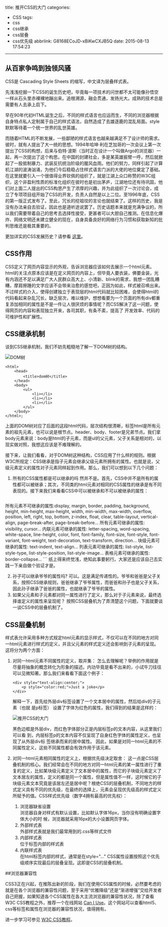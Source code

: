 title: 推开CSS的大门
categories:
  - CSS
tags:
  - css
  - css继承
  - css层叠
  - css优先级
abbrlink: G8168ECoJD-xBiKwCXJB5Q
date: 2015-08-13 17:54:23
---

## 从百家争鸣到独领风骚
CSS是 Cascading Style Sheets 的缩写，中文译为层叠样式表。

先浅浅挖掘一下CSS的诞生历史吧，毕竟每一项技术的问世都不太可能像孙悟空一样从石头里赤裸裸地蹦出来。追根溯源，融会贯通，发扬光大。成熟的技术总是需要有人去承上启下。

早在90年代初HTML诞生之后，不同的样式语言也应运而生，不同的浏览器根据自身特点私人定制属于自己的样式语法，自然造成了去雄逐鹿的混乱局面。style默默等待着一个统一世界的乱世英雄。

<!-- more -->

而随着HTML的不断发展，一些鄙陋的样式语言也越来越满足不了设计师的需求。彼时，就有人提出了大一统的思想。1994年哈坤·利在芝加哥的一次会议上第一次提出了CSS的构想，后来与伯特·波斯（当时正在设计一个叫做Argo的浏览器）一起，再一次提出了这个构思。在中国的封建社会，多是某英雄振臂一呼，然后就掀起了一股抵制暴力、武装反抗统治阶级的腥风血雨。他们的努力，同样引起了计算机江湖的波涛汹涌，为他们今后稳稳占住样式语言门派的大佬的地位奠定了基础。在这里就要引入一个很值得业界钦佩的组织了，就是江湖上众口称赞的W3C组织，这个非盈利性质的标准化组织在彼时也是初出茅庐，江湖地位还有待巩固，他们对上面二人提出的CSS构思产生了浓厚的兴趣，并为此组织了一次讨论会，成立了专项项目组开始了CSS的开发，负责人自然是以上二位。至1996年底，CSS的第一版正式发布了。至此，冗长的挖祖坟的言论也就结束了。这样的历史，我是没有办法亲自去验证，因此也是道听途说罢了。历史话题本来就是充满争议的，所以我们需要带着自己的思考去选择性接受，更甚者可以大胆自己推测。在信息化爆炸、网络文明还未建立健全的现在，自身具备良好的网络行为习惯和获取新知的批判思维还是极其重要的。

更加详实的CSS发展历史？请参看 [这里](https://en.wikipedia.org/wiki/Cascading_Style_Sheets)。

## CSS作用

CSS定义了网页内容显示的外观，告诉浏览器应该如何去展示一个html元素。
html的关注点原本应该是在定义网页的内容上，但毕竟人要衣装，佛要金装，光有内涵还不足以满足广大人民群众高大上、小清新、blink的需求，我想一团乱糟糟，摩肩擦踵的文字应该不会带来治愈的感觉吧，正因为如此，样式被召唤出来。不过样式的介入，使得创建独立于表现层的html代码就比较困难，会使得html的代码看起来杂乱冗长，缺乏层次，难以维护，想想看要为一个页面的所有div都重复添加相同的属性是不是一件让人很厌烦的事情呢？而CSS解决了这一问题，使得网页的内容和表现独立开来，各司其职，有条不紊，提高了 开发效率、代码的可维护性和扩展性。

## CSS继承机制

谈到CSS继承机制，我们不妨先粗糙地了解一下DOM树的结构。

![DOM树](http://img.blog.csdn.net/20150728103744320)

```
<html>
	<head>
    	<title>dom树</title>
 	</head>
   	<body>
    	<ul>
  			<li></li>
  			<li></li>
  			<li></li>
  		</ul>
  	</body>
</html>;
```

上面的DOM树对应了后面的这段html代码，层次结构很清晰，标签html是所有元素的祖先元素，也可以说是根节点。header、body、footer是兄弟节点。我们拿body元素来说：body是html的子元素，而是ul的父元素，父子关系是相对的，以现实做对照，我想这应该是不难理解的。

接下来，让我们看看，对于DOM树这种结构，CSS应用了什么样的规则。根据W3C所规定：CSS继承是指子元素会继承父级元素所拥有的属性。也就是说，父级元素定义的属性对子元素同样起到作用。那么，我们可以想到以下几个问题：

1. 所有的CSS属性都是可以继承的吗
然并不是。首先，CSS中并不是所有的属性都可以被继承；其次，不同类的html元素对相同的CSS属性的继承是有不同表现的。接下来我们来看看CSS中可以被继承和不可以被继承的属性：

	```
  所有元素不可继承的属性:display, margin, border, padding, background, height, min-height, max-height, width, min-width, max-width, overflow, position, left, right, top, bottom, z-index, float, clear, table-layout, vertical-align, page-break-after, page-break-before...
  所有元素可继承的属性: visibility, cursor...
  内联元素可继承的属性: letter-spacing, word-spacing, white-space, line-height, color, font, font-family, font-size, font-style, font-variant, font-weight, text-decoration, text-transform, direction...
  块级元素可继承的属性: text-indent, text-align...
  列表元素可继承的属性: list-style, list-style-type, list-style-position, list-style-image...
  表格元素可继承的属性: border-collapse...
	```
  纸上得来终觉浅，绝知此事要躬行。大家还是应该自己去实践一下亲自做个验证才是。

2. 孙子可以继承爷爷的属性吗?
可以。这是满足传递性的。爷爷和爸爸是父子关系，按照CSS继承规则，爸爸继承了爷爷属性，而爸爸和孙子也是父子关系，因此孙子继承了爸爸的属性，也就继承了爷爷的属性。
3.    如果父元素和子元素都对同一属性进行了定义，那么对于子元素来说，最终选择谁定义的属性来呈现呢？
按照CSS层叠机为了弄清楚这个问题，下面就要谈一谈CSS中的层叠机制了。

## CSS层叠机制

样式表允许采用多种方式规定html元素的显示样式，不仅可以在不同的地方对同一html元素进行样式的定义，并且父元素的样式定义还会影响到子元素的呈现。这将分为两个方面：

1. 对同一html元素不同属性的定义，取并集：
怎么去理解呢？举例的作用就是尽量将抽象的概念转化为形象的描述。内功毕竟是看不出来的，小试牛刀往往可以见微知著。那么我们来看看下面这个例子：

	```
	<div style="text-align:center;">
    	<p style="color:red;">Just a joke</p>
	</div>
	```

	解释一下，首先给外层div标签设置了一个文本居中的属性，然后给div的子元素（也就	是p标签）  设置了字体为红色的属性，我们得到的结果是这样的：

	![推开CSS的大门](http://img.blog.csdn.net/20150803233606213)

	黑色边框是外层div，而红色字体部分正是内层标签p的文本内容，从这里我们可以看	到，内层标签p的文本内容不仅呈现了自身红色字体的属性定义，也呈现了从外层div标	签继承而来的居中属性。
	因此，如果是对同一html元素的不同属性定义，这些不同属性都会有效作用于该元素。

2. 对同一html元素相同属性的定义上，根据优先级决定取舍：</strong>
这一点是CSS层叠机制的核心。我们经常会在不同的地方对同一html元素的某一属性进行了重复的定义，比如某块级元素定义了文本居中的属性，而它的子块级元素定义了文本居左的属性，定义的都是同一个属性，但是属性值不一样，这时候它的子块级元素文本究竟是该居左还是居中呢？根绝CSS的层叠机制，不同地方的样式定义具有不同的优先级，在最终的选择上，元素会呈现优先级高的样式定义所赋予的值。CSS样式优先级（数字4拥有最高的优先权）：

	1. 浏览器缺省设置<br>
	浏览器自身对样式有默认设置，比如默认字体16px，当你没有明确设置字体大小的时	候，浏览器就采用16px的大小设置网页字体。
	2. 外部样式表<br>
	外部样式表就是我们最常用到的.css等样式文件
	3. 内部样式表<br>
	位于<head>标签内部的样式表</li>
	4. 内联样式表<br/>
	在html标签内部的样式，通常是在style="..."
	CSS属性设置按照这个优先级顺序实现最后的层叠呈现。这即是CSS的层叠机制。

##浏览器兼容性

CSS3正在兴起，在推陈出新的阶段，我们在使用CSS属性的时候，必然要考虑的就是在各个浏览器的兼容性问题，至于采用“优雅降级”还是“渐进增强”交给开发者自己把握，如果知道各个CSS属性在各大主流浏览器的兼容性状况，除了查看W3C CSS教程之外，推荐一个在线网站 [Can I Use](http://caniuse.com/)。这个网站可以查看html5、css等标签和属性在浏览器的兼容性状况，值得拥有。

进一步学习可参见 <a href="http://www.w3school.com.cn/css/">W3C CSS教程</a>。

